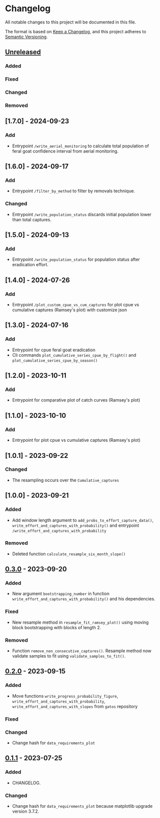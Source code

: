 # Changelog

All notable changes to this project will be documented in this file.

The format is based on [Keep a Changelog](https://keepachangelog.com/en/1.0.0/),
and this project adheres to [Semantic Versioning](https://semver.org/spec/v2.0.0.html).

## [Unreleased]

### Added

### Fixed

### Changed

### Removed

## [1.7.0] - 2024-09-23

### Add
- Entrypoint `/write_aerial_monitoring` to calculate total population of feral goat confidence interval from aerial monitoring.

## [1.6.0] - 2024-09-17

### Add
- Entrypoint `/filter_by_method` to filter by removals technique.

### Changed
- Entrypoint `/write_population_status` discards initial population lower than total captures.


## [1.5.0] - 2024-09-13

### Add
- Entrypoint `/write_population_status` for population status after eradication effort.


## [1.4.0] - 2024-07-26

### Add
- Entrypoint `/plot_custom_cpue_vs_cum_captures` for plot cpue vs cumulative captures (Ramsey's plot) with customize json

## [1.3.0] - 2024-07-16

### Add
- Entrypoint for cpue feral goat eradication
- Cli commands `plot_cumulative_series_cpue_by_flight()` and `plot_cumulative_series_cpue_by_season()`

## [1.2.0] - 2023-10-11

### Add
- Entrypoint for comparative plot of catch curves (Ramsey's plot)

## [1.1.0] - 2023-10-10

### Add
- Entrypoint for plot cpue vs cumulative captures (Ramsey's plot)

## [1.0.1] - 2023-09-22

### Changed
- The resampling occurs over the `Cumulative_captures`

## [1.0.0] - 2023-09-21

### Added
- Add window length argument to `add_probs_to_effort_capture_data()`, `write_effort_and_captures_with_probability()` and entrypoint `/write_effort_and_captures_with_probability`

### Removed
- Deleted function `calculate_resample_six_month_slope()`

## [0.3.0] - 2023-09-20

### Added

- New argument `bootstrapping_number` in function `write_effort_and_captures_with_probability()` and his dependencies.

### Fixed

- New resample method in `resample_fit_ramsey_plot()` using moving block bootstrapping with blocks of length 2.

### Removed

- Function `remove_non_consecutive_captures()`. Resample method now validate samples to fit using `validate_samples_to_fit()`.

## [0.2.0] - 2023-09-15

### Added

- Move functions `write_progress_probability_figure`, `write_effort_and_captures_with_probability`, `write_effort_and_captures_with_slopes` from `gatos` repository

### Fixed

### Changed
- Change hash for `data_requirements_plot`

## [0.1.1] - 2023-07-25

### Added

- CHANGELOG.


### Changed
- Change hash for `data_requirements_plot` because matplotlib upgrade version 3.7.2.

[unreleased]: https://github.com/IslasGECI/eradication_data_requirements/compare/v0.3.0...HEAD
[0.3.0]: https://github.com/IslasGECI/eradication_data_requirements/compare/v0.3.0...v0.2.0
[0.2.0]: https://github.com/IslasGECI/eradication_data_requirements/compare/v0.2.0...v0.1.1
[0.1.1]: https://github.com/IslasGECI/eradication_data_requirements/compare/v0.1.0...v0.1.1
